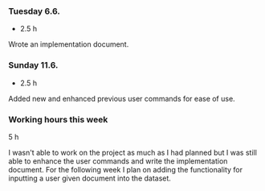 ### Tuesday 6.6.
- 2.5 h

Wrote an implementation document.

### Sunday 11.6.
- 2.5 h

Added new and enhanced previous user commands for ease of use.

### Working hours this week
5 h

I wasn't able to work on the project as much as I had planned but I was still able to enhance the user commands and write the implementation document. For the following week I plan on adding the functionality for inputting a user given document into the dataset.
